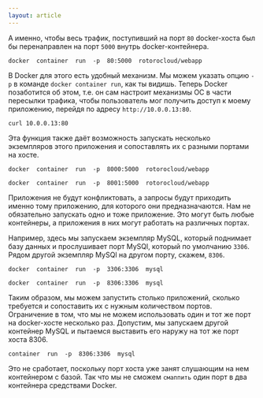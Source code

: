 ```yaml
---
layout: article
---
```

А именно, чтобы весь трафик, поступивший на порт `80` docker-хоста был бы перенаправлен на порт `5000` внутрь docker-контейнера.

```
docker  container  run  -p  80:5000  rotorocloud/webapp
```

В Docker для этого есть удобный механизм. Мы можем указать опцию `-p` в команде `docker container run`, как ты видишь. Теперь Docker позаботится об этом, т.е. он сам настроит механизмы ОС в части пересылки трафика, чтобы пользователь мог получить доступ к моему приложению, перейдя по адресу `http://10.0.0.13:80`. 

```
curl 10.0.0.13:80
```

Эта функция также даёт возможность запускать несколько экземпляров этого приложения и сопоставлять их с разными портами на хосте. 

```
docker  container  run  -p  8000:5000  rotorocloud/webapp
```

```
docker  container  run  -p  8001:5000  rotorocloud/webapp
```

Приложения не будут конфликтовать, а запросы будут приходить именно тому приложению, для которого они предназначаются. Нам не обязательно запускать одно и тоже приложение. Это могут быть любые контейнеры, а приложения в них могут работать на различных портах.

Например, здесь мы запускаем экземпляр MySQL, который поднимает базу данных и прослушивает порт MySQl, который по умолчанию `3306`. Рядом другой экземпляр MySQl на другом порту, скажем, `8306`. 

```
docker  container  run  -p  3306:3306  mysql
```

```
docker  container  run  -p  8306:3306  mysql
```

Таким образом, мы можем запустить столько приложений, сколько требуется и сопоставить их с нужным количеством портов. Ограничение в том, что мы не можем использовать один и тот же порт на docker-хосте несколько раз. Допустим, мы запускаем другой контейнер MySQL и пытаемся выставить его наружу на тот же порт хоста 8306. 

```
container  run  -p  8306:3306  mysql
```

Это не сработает, поскольку порт хоста уже занят слушающим на нем контейнером с базой. Так что мы не сможем `смаппить` один порт в два контейнера средствами Docker.
